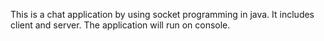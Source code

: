 This is a chat application by using socket programming in java. It includes client and server. The application will run on console.
